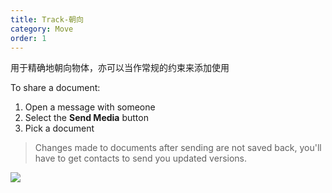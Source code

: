 ```yaml
---
title: Track-朝向
category: Move
order: 1
---
```


用于精确地朝向物体，亦可以当作常规的约束来添加使用

To share a document:

1. Open a message with someone
2. Select the **Send Media** button
3. Pick a document

> Changes made to documents after sending are not saved back, you'll have to get contacts to send you updated versions.

![](//placehold.it/800x600)
